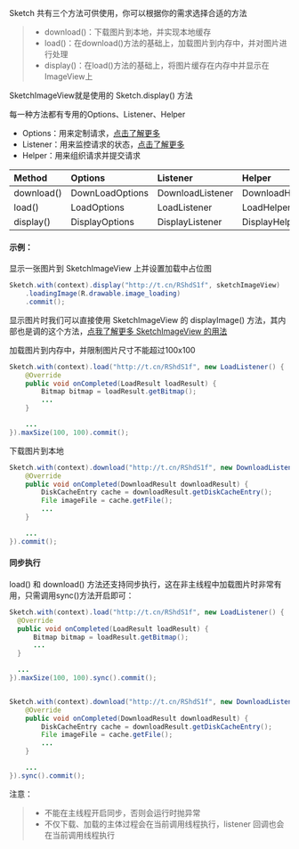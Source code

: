Sketch 共有三个方法可供使用，你可以根据你的需求选择合适的方法
>* download()：下载图片到本地，并实现本地缓存
>* load()：在download()方法的基础上，加载图片到内存中，并对图片进行处理
>* display()：在load()方法的基础上，将图片缓存在内存中并显示在ImageView上

SketchImageView就是使用的 Sketch.display() 方法

每一种方法都有专用的Options、Listener、Helper

* Options：用来定制请求，[点击了解更多](options_config.md)
* Listener：用来监控请求的状态，[点击了解更多](listener.md)
* Helper：用来组织请求并提交请求

|Method|Options|Listener|Helper|
|:---|:---|:---|:---|
|download()|DownLoadOptions|DownloadListener|DownloadHelper|
|load()|LoadOptions|LoadListener|LoadHelper|
|display()|DisplayOptions|DisplayListener|DisplayHelper|

#### 示例：

显示一张图片到 SketchImageView 上并设置加载中占位图

```java
Sketch.with(context).display("http://t.cn/RShdS1f", sketchImageView)
    .loadingImage(R.drawable.image_loading)
    .commit();
```

显示图片时我们可以直接使用 SketchImageView 的 displayImage() 方法，其内部也是调的这个方法，[点我了解更多 SketchImageView 的用法](sketch_image_view.md)

加载图片到内存中，并限制图片尺寸不能超过100x100

```java
Sketch.with(context).load("http://t.cn/RShdS1f", new LoadListener() {
    @Override
    public void onCompleted(LoadResult loadResult) {
        Bitmap bitmap = loadResult.getBitmap();
        ...
    }

    ...
}).maxSize(100, 100).commit();
```

下载图片到本地
```java
Sketch.with(context).download("http://t.cn/RShdS1f", new DownloadListener() {
    @Override
    public void onCompleted(DownloadResult downloadResult) {
        DiskCacheEntry cache = downloadResult.getDiskCacheEntry();
        File imageFile = cache.getFile();
        ...
    }

    ...
}).commit();
```

#### 同步执行

load() 和 download() 方法还支持同步执行，这在非主线程中加载图片时非常有用，只需调用sync()方法开启即可：

```java
Sketch.with(context).load("http://t.cn/RShdS1f", new LoadListener() {
  @Override
  public void onCompleted(LoadResult loadResult) {
      Bitmap bitmap = loadResult.getBitmap();
      ...
  }

  ...
}).maxSize(100, 100).sync().commit();


Sketch.with(context).download("http://t.cn/RShdS1f", new DownloadListener() {
    @Override
    public void onCompleted(DownloadResult downloadResult) {
        DiskCacheEntry cache = downloadResult.getDiskCacheEntry();
        File imageFile = cache.getFile();
        ...
    }

    ...
}).sync().commit();
```

注意：
>* 不能在主线程开启同步，否则会运行时抛异常
>* 不仅下载、加载的主体过程会在当前调用线程执行，listener 回调也会在当前调用线程执行
